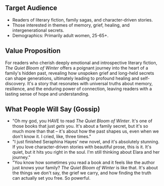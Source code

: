## Target Audience

*   Readers of literary fiction, family sagas, and character-driven stories.
*   Those interested in themes of memory, grief, healing, and intergenerational secrets.
*   Demographics: Primarily adult women, 25-65+.

## Value Proposition

For readers who cherish deeply emotional and introspective literary fiction, *The Quiet Bloom of Winter* offers a poignant journey into the heart of a family's hidden past, revealing how unspoken grief and long-held secrets can shape generations, ultimately leading to profound healing and self-discovery. It's a story that resonates with universal truths about memory, resilience, and the enduring power of connection, leaving readers with a lasting sense of hope and understanding.

## What People Will Say (Gossip)

*   "Oh my god, you HAVE to read *The Quiet Bloom of Winter*. It's one of those books that just *gets* you. It's about a family secret, but it's so much more than that – it's about how the past shapes us, even when we don't know it. I cried, like, three times."
*   "I just finished Seraphina Hayes' new novel, and it's absolutely stunning. If you love character-driven stories with beautiful prose, this is it. It's quiet, but it hits you right in the soul. I'm still thinking about Elara and her journey."
*   "You know how sometimes you read a book and it feels like the author just *knows* your family? *The Quiet Bloom of Winter* is like that. It's about the things we don't say, the grief we carry, and how finding the truth can actually set you free. So powerful.